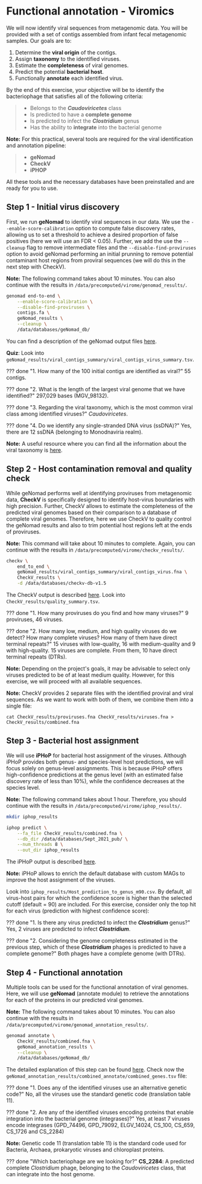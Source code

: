 # Functional annotation - Viromics

We will now identify viral sequences from metagenomic data. You will be provided with a set of contigs assembled from infant fecal metagenomic samples. Our goals are to:

1. Determine the **viral origin** of the contigs.
2. Assign **taxonomy** to the identified viruses.
3. Estimate the **completeness** of viral genomes.
4. Predict the potential **bacterial host**.
5. Functionally **annotate** each identified virus.


By the end of this exercise, your objective will be to identify the bacteriophage that satisfies all of the following criteria:  
> - Belongs to the ***Caudoviricetes*** class  
> - Is predicted to have a **complete genome**  
> - Is predicted to infect the ***Clostridium*** genus  
> - Has the ability to **integrate** into the bacterial genome  
  

**Note:** For this practical, several tools are required for the viral identification and annotation pipeline:  
> - **geNomad**  
> - **CheckV**  
> - **iPHOP**  


All these tools and the necessary databases have been preinstalled and are ready for you to use.


## Step 1 - Initial virus discovery

First, we run **geNomad** to identify viral sequences in our data. We use the ``--enable-score-calibration`` option to compute false discovery rates, allowing us to set a threshold to achieve a desired proportion of false positives (here we will use an FDR < 0.05). Further, we add the use the ``--cleanup`` flag to remove intermediate files and the ``--disable-find-proviruses`` option to avoid geNomad performing an initial prunning to remove potential contaminant host regions from proviral sequences (we will do this in the next step with CheckV). 

**Note:** The following command takes about 10 minutes. You can also continue with the results in ``/data/precomputed/virome/genomad_results/``.
```bash
genomad end-to-end \
    --enable-score-calibration \
    --disable-find-proviruses \
    contigs.fa \
    geNomad_results \
    --cleanup \
    /data/databases/geNomad_db/
```

You can find a description of the geNomad output files [here](https://github.com/jiarong/VirSorter2#detailed-description-on-output-files).

**Quiz**: Look into ``geNomad_results/viral_contigs_summary/viral_contigs_virus_summary.tsv``. 

??? done "1. How many of the 100 initial contigs are identified as viral?"
    55 contigs.
    
??? done "2. What is the length of the largest viral genome that we have identified?"
    297,029 bases (MGV_98132).

??? done "3. Regarding the viral taxonomy, which is the most common viral class among identified viruses?"
    *Caudoviricetes*.

??? done "4. Do we identify any single-stranded DNA virus (ssDNA)?"
    Yes, there are 12 ssDNA (belonging to Monodnaviria realm).     

**Note:** A useful resource where you can find all the information about the viral taxonomy is [here](https://ictv.global/taxonomy).  

## Step 2 - Host contamination removal and quality check

While geNomad performs well at identifying proviruses from metagenomic data, **CheckV** is specifically designed to identify host-virus boundaries with high precision. Further, CheckV allows to estimate the completeness of the predicted viral genomes based on their comparison to a database of complete viral genomes. Therefore, here we use CheckV to quality control the geNomad results and also to trim potential host regions left at the ends of proviruses. 

**Note:** This command will take about 10 minutes to complete. Again, you can continue with the results in ``/data/precomputed/virome/checkv_results/``.
```bash
checkv \
    end_to_end \
    geNomad_results/viral_contigs_summary/viral_contigs_virus.fna \
    CheckV_results \
    -d /data/databases/checkv-db-v1.5
```

The CheckV output is described [here](https://bitbucket.org/berkeleylab/checkv/src/master/). Look into ``CheckV_results/quality_summary.tsv``.

??? done "1. How many proviruses do you find and how many viruses?"
    9 proviruses, 46 viruses.

??? done "2. How many low, medium, and high quality viruses do we detect? How many complete viruses? How many of them have direct terminal repeats?"
    15 viruses with low-quality, 16 with medium-quality and 9 with high-quality.
    15 viruses are complete. From them, 10 have direct terminal repeats (DTRs).

**Note:** Depending on the project's goals, it may be advisable to select only viruses predicted to be of at least medium quality. However, for this exercise, we will proceed with all available sequences.

**Note:** CheckV provides 2 separate files with the identified proviral and viral sequences. As we want to work with both of them, we combine them into a single file: 

    cat CheckV_results/proviruses.fna CheckV_results/viruses.fna > CheckV_results/combined.fna


## Step 3 - Bacterial host assignment

We will use **iPHoP** for bacterial host assignment of the viruses. Although iPHoP provides both genus- and species-level host predictions, we will focus solely on genus-level assignments. This is because iPHoP offers high-confidence predictions at the genus level (with an estimated false discovery rate of less than 10%), while the confidence decreases at the species level.

**Note:** The following command takes about 1 hour. Therefore, you should continue with the results in ``/data/precomputed/virome/iphop_results/``.
```bash
mkdir iphop_results

iphop predict \
    --fa_file CheckV_results/combined.fna \
    --db_dir /data/databases/Sept_2021_pub/ \
    --num_threads 8 \
    --out_dir iphop_results
```

The iPHoP output is described [here](https://bitbucket.org/MAVERICLab/vcontact2/wiki/Home](https://bitbucket.org/srouxjgi/iphop/src/main/#markdown-header-main-output-files)). 

**Note:** iPHoP allows to enrich the default database with custom MAGs to improve the host assignment of the viruses.

Look into ``iphop_results/Host_prediction_to_genus_m90.csv``. By default, all virus-host pairs for which the confidence score is higher than the selected cutoff (default = 90) are included. For this exercise, consider only the top hit for each virus (prediction with highest confidence score):

??? done "1. Is there any virus predicted to infect the **_Clostridium_** genus?"
    Yes, 2 viruses are predicted to infect **_Clostridium_**.

??? done "2. Considering the genome completeness estimated in the previous step, which of these **_Clostridium_** phages is predicted to have a complete genome?"
    Both phages have a complete genome (with DTRs).
    

## Step 4 - Functional annotation

Multiple tools can be used for the functional annotation of viral genomes. Here, we will use **geNomad** (annotate module) to retrieve the annotations for each of the proteins in our predicted viral genomes.

**Note:** The following command takes about 10 minutes. You can also continue with the results in ``/data/precomputed/virome/genomad_annotation_results/``.
```bash
genomad annotate \
    CheckV_results/combined.fna \
    geNomad_annotation_results \
    --cleanup \
    /data/databases/geNomad_db/
```

The detailed explanation of this step can be found [here](https://portal.nersc.gov/genomad/pipeline.html#annotate). Check now the ``geNomad_annotation_results/combined_annotate/combined_genes.tsv`` file:

??? done "1. Does any of the identified viruses use an alternative genetic code?"
    No, all the viruses use the standard genetic code (translation table 11).

??? done "2. Are any of the identified viruses encoding proteins that enable integration into the bacterial genome (integrases)?"
    Yes, at least 7 viruses encode integrases (GPD_74496, GPD_79092, ELGV_14024, CS_100, CS_659, CS_1726 and CS_2284)  

**Note:** Genetic code 11 (translation table 11) is the standard code used for Bacteria, Archaea, prokaryotic viruses and chloroplast proteins.

??? done "Which bacteriophage are we looking for?"
    **CS_2284**: A predicted complete *Clostridium* phage, belonging to the *Caudoviricetes* class, that can integrate into the host genome.







